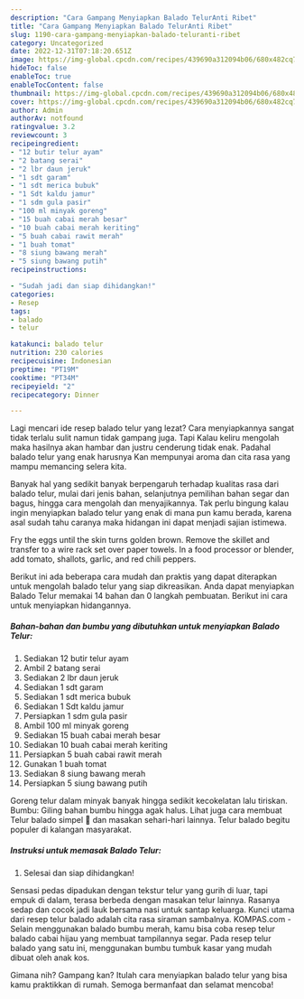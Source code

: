 ```yaml
---
description: "Cara Gampang Menyiapkan Balado TelurAnti Ribet"
title: "Cara Gampang Menyiapkan Balado TelurAnti Ribet"
slug: 1190-cara-gampang-menyiapkan-balado-teluranti-ribet
category: Uncategorized
date: 2022-12-31T07:18:20.651Z
image: https://img-global.cpcdn.com/recipes/439690a312094b06/680x482cq70/balado-telur-foto-resep-utama.jpg
hideToc: false
enableToc: true
enableTocContent: false
thumbnail: https://img-global.cpcdn.com/recipes/439690a312094b06/680x482cq70/balado-telur-foto-resep-utama.jpg
cover: https://img-global.cpcdn.com/recipes/439690a312094b06/680x482cq70/balado-telur-foto-resep-utama.jpg
author: Admin
authorAv: notfound
ratingvalue: 3.2
reviewcount: 3
recipeingredient:
- "12 butir telur ayam"
- "2 batang serai"
- "2 lbr daun jeruk"
- "1 sdt garam"
- "1 sdt merica bubuk"
- "1 Sdt kaldu jamur"
- "1 sdm gula pasir"
- "100 ml minyak goreng"
- "15 buah cabai merah besar"
- "10 buah cabai merah keriting"
- "5 buah cabai rawit merah"
- "1 buah tomat"
- "8 siung bawang merah"
- "5 siung bawang putih"
recipeinstructions:

- "Sudah jadi dan siap dihidangkan!"
categories:
- Resep
tags:
- balado
- telur

katakunci: balado telur 
nutrition: 230 calories
recipecuisine: Indonesian
preptime: "PT19M"
cooktime: "PT34M"
recipeyield: "2"
recipecategory: Dinner

---
```



Lagi mencari ide resep balado telur yang lezat? Cara menyiapkannya sangat tidak terlalu sulit namun tidak gampang juga. Tapi Kalau keliru mengolah maka hasilnya akan hambar dan justru cenderung tidak enak. Padahal balado telur yang enak harusnya Kan mempunyai aroma dan cita rasa yang mampu memancing selera kita.


Banyak hal yang sedikit banyak berpengaruh terhadap kualitas rasa dari balado telur, mulai dari jenis bahan, selanjutnya pemilihan bahan segar dan bagus, hingga cara mengolah dan menyajikannya. Tak perlu bingung kalau ingin menyiapkan balado telur yang enak di mana pun kamu berada, karena asal sudah tahu caranya maka hidangan ini dapat menjadi sajian istimewa.

Fry the eggs until the skin turns golden brown. Remove the skillet and transfer to a wire rack set over paper towels. In a food processor or blender, add tomato, shallots, garlic, and red chili peppers.


Berikut ini ada beberapa cara mudah dan praktis yang dapat diterapkan untuk mengolah balado telur yang siap dikreasikan. Anda dapat menyiapkan Balado Telur memakai 14 bahan dan 0 langkah pembuatan. Berikut ini cara untuk menyiapkan hidangannya.

<!--inarticleads1-->

##### Bahan-bahan dan bumbu yang dibutuhkan untuk menyiapkan Balado Telur:

1. Sediakan 12 butir telur ayam
1. Ambil 2 batang serai
1. Sediakan 2 lbr daun jeruk
1. Sediakan 1 sdt garam
1. Sediakan 1 sdt merica bubuk
1. Sediakan 1 Sdt kaldu jamur
1. Persiapkan 1 sdm gula pasir
1. Ambil 100 ml minyak goreng
1. Sediakan 15 buah cabai merah besar
1. Sediakan 10 buah cabai merah keriting
1. Persiapkan 5 buah cabai rawit merah
1. Gunakan 1 buah tomat
1. Sediakan 8 siung bawang merah
1. Persiapkan 5 siung bawang putih


Goreng telur dalam minyak banyak hingga sedikit kecokelatan lalu tiriskan. Bumbu: Giling bahan bumbu hingga agak halus. Lihat juga cara membuat Telur balado simpel 🤤 dan masakan sehari-hari lainnya. Telur balado begitu populer di kalangan masyarakat. 

<!--inarticleads2-->

##### Instruksi untuk memasak Balado Telur:


1. Selesai dan siap dihidangkan!

Sensasi pedas dipadukan dengan tekstur telur yang gurih di luar, tapi empuk di dalam, terasa berbeda dengan masakan telur lainnya. Rasanya sedap dan cocok jadi lauk bersama nasi untuk santap keluarga. Kunci utama dari resep telur balado adalah cita rasa siraman sambalnya. KOMPAS.com - Selain menggunakan balado bumbu merah, kamu bisa coba resep telur balado cabai hijau yang membuat tampilannya segar. Pada resep telur balado yang satu ini, menggunakan bumbu tumbuk kasar yang mudah dibuat oleh anak kos. 

Gimana nih? Gampang kan? Itulah cara menyiapkan balado telur yang bisa kamu praktikkan di rumah. Semoga bermanfaat dan selamat mencoba!
